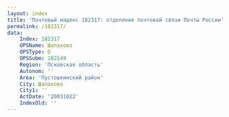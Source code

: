 ```yaml
---
layout: index
title: 'Почтовый индекс 182317: отделение почтовой связи Почты России'
permalink: /182317/
data:
    Index: 182317
    OPSName: Шалахово
    OPSType: О
    OPSSubm: 182549
    Region: 'Псковская область'
    Autonom: ''
    Area: 'Пустошкинский район'
    City: Шалахово
    City1: ''
    ActDate: '20031022'
    IndexOld: ''
---
```

